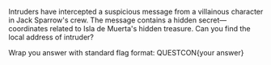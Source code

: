 Intruders have intercepted a suspicious message from a villainous character in Jack Sparrow's crew. The message contains a hidden secret—coordinates related to Isla de Muerta's hidden treasure. Can you find the local address of intruder?

Wrap you answer with standard flag format: QUESTCON{your answer}
